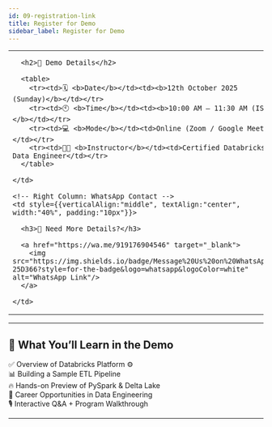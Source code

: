 ```yaml
---
id: 09-registration-link
title: Register for Demo
sidebar_label: Register for Demo
---
```



<table style={{width:"100%", border:"none"}}>
  <tr>
    <!-- Left Column: Demo Details -->
    <td style={{verticalAlign:"top", width:"60%", padding:"10px"}}>

      <h2>📅 Demo Details</h2>

      <table>
        <tr><td>🗓️ <b>Date</b></td><td><b>12th October 2025 (Sunday)</b></td></tr>
        <tr><td>🕙 <b>Time</b></td><td><b>10:00 AM – 11:30 AM (IST)</b></td></tr>
        <tr><td>💻 <b>Mode</b></td><td>Online (Zoom / Google Meet)</td></tr>
        <tr><td>🧑‍🏫 <b>Instructor</b></td><td>Certified Databricks Data Engineer</td></tr>
      </table>

    </td>

    <!-- Right Column: WhatsApp Contact -->
    <td style={{verticalAlign:"middle", textAlign:"center", width:"40%", padding:"10px"}}>

      <h3>💬 Need More Details?</h3>

      <a href="https://wa.me/919176904546" target="_blank">
        <img src="https://img.shields.io/badge/Message%20Us%20on%20WhatsApp-25D366?style=for-the-badge&logo=whatsapp&logoColor=white" alt="WhatsApp Link"/>
      </a>

    </td>
  </tr>
</table>

---
## 🎥 What You’ll Learn in the Demo

✅ Overview of Databricks Platform ⚙️  
📊 Building a Sample ETL Pipeline  
🔥 Hands-on Preview of PySpark & Delta Lake  
🎯 Career Opportunities in Data Engineering  
🎙️ Interactive Q&A + Program Walkthrough  

---

